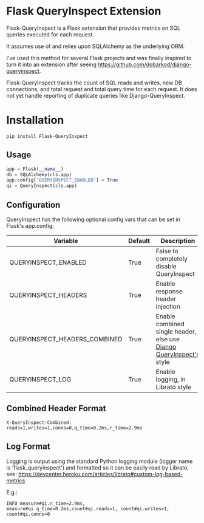 # Flask QueryInspect Extension

Flask-QueryInspect is a Flask extension that provides metrics on SQL queries executed for each request.

It assumes use of and relies upon SQLAlchemy as the underlying ORM.

I've used this method for several Flask projects and was finally inspired to turn it into an extension after seeing
https://github.com/dobarkod/django-queryinspect.

Flask-QueryInspect tracks the count of SQL reads and writes, new DB connections, and total request and total query time for each request. It does not yet handle reporting of duplicate queries like Django-QueryInspect.

# Installation #

```
pip install Flask-QueryInspect
```

## Usage ##

```python
app = Flask(__name__)
db = SQLAlchemy(cls.app)
app.config['QUERYINSPECT_ENABLED'] = True
qi = QueryInspect(cls.app)
```

## Configuration ##

QueryInspect has the following optional config vars that can be set in
Flask's app.config:

Variable | Default | Description
------------- | ------------- | -------------
QUERYINSPECT_ENABLED | True | False to completely disable QueryInspect
QUERYINSPECT_HEADERS | True | Enable response header injection
QUERYINSPECT_HEADERS_COMBINED | True | Enable combined single header, else use [Django QueryInspect's](https://github.com/dobarkod/django-queryinspect) style
QUERYINSPECT_LOG | True | Enable logging, in Librato style

## Combined Header Format ##

```
X-QueryInspect-Combined: reads=1,writes=1,conns=0,q_time=0.2ms,r_time=2.9ms
```

## Log Format ##

Logging is output using the standard Python logging module (logger name is 'flask_queryinspect') and formatted so it can be easily read by Librato, see: https://devcenter.heroku.com/articles/librato#custom-log-based-metrics

E.g.:
```
INFO measure#qi.r_time=2.9ms, measure#qi.q_time=0.2ms,count#qi.reads=1, count#qi.writes=1, count#qi.conns=0
```

